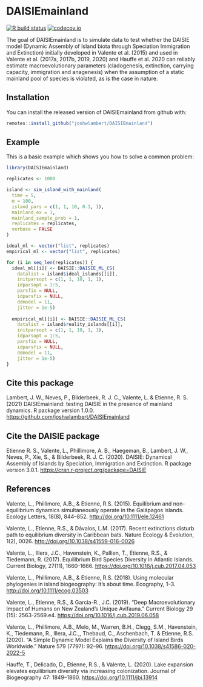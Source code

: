 
# DAISIEmainland

<!-- badges: start -->
[![R build status](https://github.com/joshwlambert/DAISIEmainland/workflows/R-CMD-check/badge.svg)](https://github.com/joshwlambert/DAISIEmainland/actions)
[![codecov.io](https://codecov.io/github/joshwlambert/DAISIEmainland/coverage.svg?branch=main)](https://codecov.io/github/joshwlambert/DAISIEmainland/branch/main)
<!-- badges: end -->

The goal of DAISIEmainland is to simulate data to test whether the DAISIE model
(Dynamic Assembly of Island biota through Speciation Immigration and Extinction)
initially developed in Valente et al. (2015) and used in Valente et al. (2017a,
2017b, 2019, 2020) and Hauffe et al. 2020 can reliably estimate
macroevolutionary parameters (cladogenesis, extinction, carrying capacity,
immigration and anagenesis) when the assumption of a static mainland pool of
species is violated, as is the case in nature. 

## Installation

You can install the released version of DAISIEmainland from github with:

``` r
remotes::install_github("joshwlambert/DAISIEmainland")
```

## Example

This is a basic example which shows you how to solve a common problem:

``` r
library(DAISIEmainland)

replicates <- 1000

island <- sim_island_with_mainland(
  time = 5,
  m = 100,
  island_pars = c(1, 1, 10, 0.1, 1),
  mainland_ex = 1,
  mainland_sample_prob = 1,
  replicates = replicates,
  verbose = FALSE
)

ideal_ml <- vector("list", replicates)
empirical_ml <- vector("list", replicates)

for (i in seq_len(replicates)) {
  ideal_ml[[i]] <- DAISIE::DAISIE_ML_CS(
    datalist = island$ideal_islands[[i]],
    initparsopt = c(1, 1, 10, 1, 1),
    idparsopt = 1:5,
    parsfix = NULL,
    idparsfix = NULL,
    ddmodel = 11,
    jitter = 1e-5)
  
  empirical_ml[[i]] <- DAISIE::DAISIE_ML_CS(
    datalist = island$reality_islands[[i]],
    initparsopt = c(1, 1, 10, 1, 1),
    idparsopt = 1:5,
    parsfix = NULL,
    idparsfix = NULL,
    ddmodel = 11,
    jitter = 1e-5)
}
```

## Cite this package

Lambert, J. W., Neves, P., Bilderbeek, R. J. C., Valente, L. & Etienne, R. S.
(2021) DAISIEmainland: testing DAISIE in the presence of mainland dynamics. 
R package version 1.0.0. https://github.com/joshwlambert/DAISIEmainland

## Cite the DAISIE package

Etienne R. S., Valente, L., Phillimore, A. B., Haegeman, B., Lambert, J. W., Neves, P., Xie, S., & Bilderbeek, R. J. C. (2020). DAISIE: Dynamical Assembly of Islands by Speciation, Immigration and Extinction. R package version 3.0.1. https://cran.r-project.org/package=DAISIE

## References

Valente, L., Phillimore, A.B., & Etienne, R.S. (2015). Equilibrium and non-equilibrium dynamics simultaneously operate in the Galápagos islands. Ecology Letters, 18(8), 844–852. http://doi.org/10.1111/ele.12461

Valente, L., Etienne, R.S., & Dávalos, L.M. (2017). Recent extinctions disturb path to equilibrium diversity in Caribbean bats. Nature Ecology & Evolution, 1(2), 0026. http://doi.org/10.1038/s41559-016-0026

Valente, L., Illera, J.C., Havenstein, K., Pallien, T., Etienne, R.S., & Tiedemann, R. (2017). Equilibrium Bird Species Diversity in Atlantic Islands. Current Biology, 27(11), 1660-1666. https://doi.org/10.1016/j.cub.2017.04.053

Valente, L., Phillimore, A.B., & Etienne, R.S. (2018). Using molecular phylogenies in island biogeography: It’s about time. Ecography, 1–3. http://doi.org/10.1111/ecog.03503

Valente, L., Etienne, R.S., & Garcia-R., J.C. (2019). “Deep Macroevolutionary Impact of Humans on New Zealand’s Unique Avifauna.” Current Biology 29 (15): 2563-2569.e4. https://doi.org/10.1016/j.cub.2019.06.058

Valente, L., Phillimore, A.B., Melo, M., Warren, B.H., Clegg, S.M., Havenstein, K., Tiedemann, R., Illera, J.C.,, Thebaud, C., Aschenbach, T. & Etienne, R.S. (2020). “A Simple Dynamic Model Explains the Diversity of Island Birds Worldwide.” Nature 579 (7797): 92–96. https://doi.org/10.1038/s41586-020-2022-5

Hauffe, T., Delicado, D., Etienne, R.S., & Valente, L. (2020). Lake expansion elevates equilibrium diversity via increasing colonization. Journal of Biogeography 47: 1849–1860. https://doi.org/10.1111/jbi.13914

